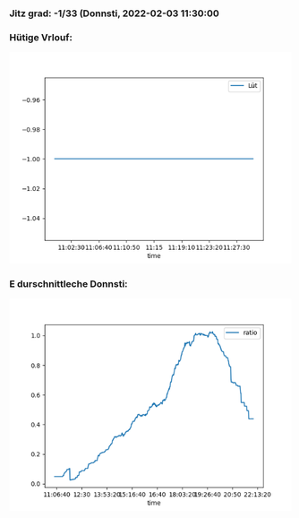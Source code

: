 ### Jitz grad: -1/33 (Donnsti, 2022-02-03 11:30:00

### Hütige Vrlouf:
![Graph](Today.png)

### E durschnittleche Donnsti:
![Graph](Donnsti.png)